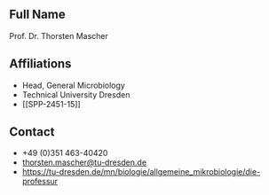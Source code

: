## Full Name
Prof. Dr. Thorsten Mascher

## Affiliations
- Head, General Microbiology
- Technical University Dresden
- [[SPP-2451-15]]
## Contact
-  +49 (0)351 463-40420
- thorsten.mascher@tu-dresden.de
- https://tu-dresden.de/mn/biologie/allgemeine_mikrobiologie/die-professur
